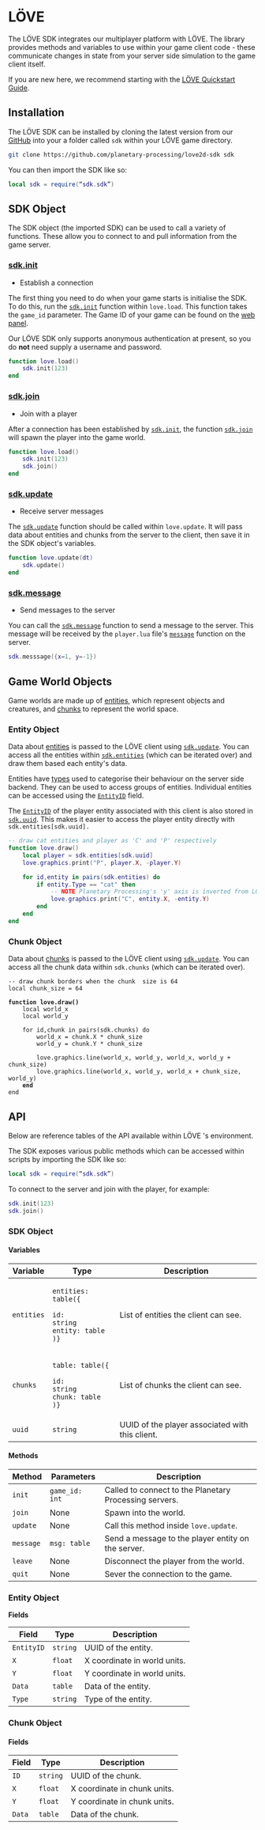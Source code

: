 # LÖVE

The LÖVE SDK integrates our multiplayer platform with LÖVE. The library provides methods and variables to use within your game client code - these communicate changes in state from your server side simulation to the game client itself.

If you are new here, we recommend starting with the [LÖVE Quickstart Guide](../quick-start/love.md).

## Installation

The LÖVE SDK can be installed by cloning the latest version from our [GitHub](https://github.com/planetary-processing/) into your a folder called `sdk` within your LÖVE game directory.

```sh
git clone https://github.com/planetary-processing/love2d-sdk sdk
```

You can then import the SDK like so:

```lua
local sdk = require(“sdk.sdk”)
```



## SDK Object

The SDK object (the imported SDK) can be used to call a variety of functions. These allow you to connect to and pull information from the game server.

### [sdk.init](love.md#sdk-object-1)

* Establish a connection

The first thing you need to do when your game starts is initialise the SDK. To do this, run the [`sdk.init`](love.md#sdk-object-1) function within `love.load`.  This function takes the `game_id` parameter. The Game ID of your game can be found on the [web panel](https://panel.planetaryprocessing.io/games).&#x20;

Our LÖVE SDK only supports anonymous authentication at present, so you do **not** need supply a username and password.

```lua
function love.load()
    sdk.init(123)
end
```



### [sdk.join](love.md#sdk-object-1)

* Join with a player

After a connection has been established by [`sdk.init`](love.md#sdk-object-1), the function [`sdk.join`](love.md#sdk-object-1) will spawn the player into the game world.

```lua
function love.load()
    sdk.init(123)
    sdk.join()
end
```



### [sdk.update](love.md#sdk-object-1)

* Receive server messages

The [`sdk.update`](love.md#sdk-object-1) function should be called within `love.update`. It will pass data about entities and chunks from the server to the client, then save it in the SDK object's variables.

```lua
function love.update(dt)
    sdk.update()
end
```



### [sdk.message](love.md#sdk-object-1)

* Send messages to the server

You can call the [`sdk.message`](love.md#sdk-object-1) function to send a message to the server. This message will be received by the `player.lua` file's [`message`](../server/entities.md#message) function on the server.

```lua
sdk.messsage({x=1, y=-1})
```



## Game World Objects

Game worlds are made up of [entities](love.md#entity-object), which represent objects and creatures, and [chunks](love.md#chunk-object) to represent the world space.

### Entity Object

Data about [entities](love.md#entity-object-1) is passed to the LÖVE  client using [`sdk.update`](love.md#sdk-object-1). You can access all the entities within [`sdk.entities`](love.md#sdk-object-1) (which can be iterated over) and draw them based each entity's data.&#x20;

Entities have [types](../server/entities.md#types-and-behaviour-scripting) used to categorise their behaviour on the server side backend. They can be used to access groups of entities. Individual entities can be accessed using the [`EntityID`](love.md#entity-object-1) field.

The [`EntityID`](love.md#entity-object-1) of the player entity associated with this client is also stored in [`sdk.uuid`](love.md#sdk-object-1). This makes it easier to access the player entity directly with `sdk.entities[sdk.uuid].`

```lua
-- draw cat entities and player as 'C' and 'P' respectively
function love.draw()
	local player = sdk.entities[sdk.uuid]
	love.graphics.print("P", player.X, -player.Y)

	for id,entity in pairs(sdk.entities) do
		if entity.Type == "cat" then
			-- NOTE Planetary Processing's 'y' axis is inverted from LÖVE 
			love.graphics.print("C", entity.X, -entity.Y)
		end
	end
end
```

### Chunk Object

Data about [chunks](love.md#chunk-object-1) is passed to the LÖVE  client using [`sdk.update`](love.md#sdk-object-1). You can access all the chunk data within `sdk.chunks` (which can be iterated over).&#x20;

<pre class="language-lua"><code class="lang-lua">-- draw chunk borders when the chunk  size is 64
local chunk_size = 64

<strong>function love.draw()
</strong>    local world_x 
    local world_y 
    
    for id,chunk in pairs(sdk.chunks) do
        world_x = chunk.X * chunk_size
        world_y = chunk.Y * chunk_size
    
        love.graphics.line(world_x, world_y, world_x, world_y + chunk_size)
        love.graphics.line(world_x, world_y, world_x + chunk_size, world_y)
<strong>    end	
</strong>end
</code></pre>



## API

Below are reference tables of the API available within LÖVE 's environment.

The SDK exposes various public methods which can be accessed within scripts by importing the SDK like so:

```lua
local sdk = require(“sdk.sdk”)
```

To connect to the server and join with the player, for example:

```lua
sdk.init(123)
sdk.join()
```

### SDK Object

#### **Variables**

| Variable   | Type                                                                                                                 | Description                                     |
| ---------- | -------------------------------------------------------------------------------------------------------------------- | ----------------------------------------------- |
| `entities` | <p><code>entities: table({</code></p><p><code>id: string</code><br><code>entity: table</code><br><code>)}</code></p> | List of entities the client can see.            |
| `chunks`   | <p><code>table: table({</code></p><p><code>id: string</code><br><code>chunk: table</code><br><code>)}</code></p>     | List of chunks the client can see.              |
| `uuid`     | `string`                                                                                                             | UUID of the player associated with this client. |

#### **Methods**

| Method    | Parameters     | Description                                            |
| --------- | -------------- | ------------------------------------------------------ |
| `init`    | `game_id: int` | Called to connect to the Planetary Processing servers. |
| `join`    | None           | Spawn into the world.                                  |
| `update`  | None           | Call this method inside `love.update`.                 |
| `message` | `msg: table`   | Send a message to the player entity on the server.     |
| `leave`   | None           | Disconnect the player from the world.                  |
| `quit`    | None           | Sever the connection to the game.                      |



### Entity Object

**Fields**

| Field      | Type     | Description                  |
| ---------- | -------- | ---------------------------- |
| `EntityID` | `string` | UUID of the entity.          |
| `X`        | `float`  | X coordinate in world units. |
| `Y`        | `float`  | Y coordinate in world units. |
| `Data`     | `table`  | Data of the entity.          |
| `Type`     | `string` | Type of the entity.          |



### Chunk Object

#### Fields

| Field  | Type     | Description                  |
| ------ | -------- | ---------------------------- |
| `ID`   | `string` | UUID of the chunk.           |
| `X`    | `float`  | X coordinate in chunk units. |
| `Y`    | `float`  | Y coordinate in chunk units. |
| `Data` | `table`  | Data of the chunk.           |

